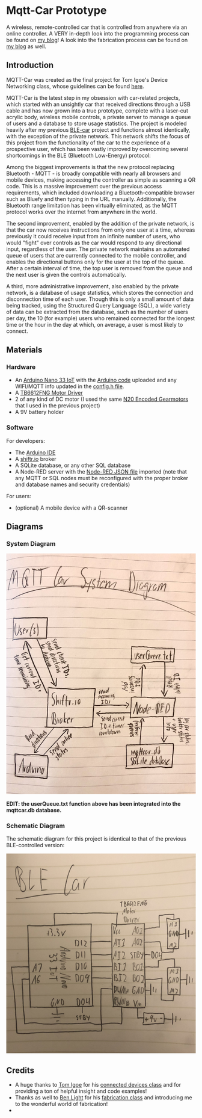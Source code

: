 # Mqtt-Car Prototype
A wireless, remote-controlled car that is controlled from anywhere via an online controller. 
A VERY in-depth look into the programming process can be found on [my blog](https://wp.nyu.edu/yonatanrozin/mqtt-car/)!
A look into the fabrication process can be found on [my blog](https://wp.nyu.edu/yonatanrozin/fabricating-a-toy-car/) as well.

## Introduction

MQTT-Car was created as the final project for Tom Igoe's Device Networking class, whose guidelines can be found [here](https://itp.nyu.edu/classes/connected-devices/syllabus-spring-2021/assignments-spring-2021/#Device-to-Network_Communication).

MQTT-Car is the latest step in my obsession with car-related projects, which started with an unsightly car that received directions through a USB cable and has now grown into a true prototype, complete with a laser-cut acrylic body, wireless mobile controls, a private server to manage a queue of users and a database to store usage statistics. The project is modeled heavily after my previous [BLE-car](https://github.com/yonatanrozin/BLE-Car) project and functions almost identically, with the exception of the private network. This network shifts the focus of this project from the functionality of the car to the experience of a prospective user, which has been vastly improved by overcoming several shortcomings in the BLE (Bluetooth Low-Energy) protocol:

Among the biggest improvements is that the new protocol replacing Bluetooth - MQTT - is broadly compatible with nearly all browsers and mobile devices, making accessing the controller as simple as scanning a QR code. This is a massive improvement over the previous access requirements, which included downloading a Bluetooth-compatible browser such as Bluefy and then typing in the URL manually. Additionally, the Bluetooth range limitation has been virtually eliminated, as the MQTT protocol works over the internet from anywhere in the world.

The second improvement, enabled by the addition of the private network, is that the car now receives instructions from only one user at a time, whereas previously it could receive input from an infinite number of users, who would "fight" over controls as the car would respond to any directional input, regardless of the user. The private network maintains an automated queue of users that are currently connected to the mobile controller, and enables the directional buttons only for the user at the top of the queue. After a certain interval of time, the top user is removed from the queue and the next user is given the controls automatically.

A third, more administrative improvement, also enabled by the private network, is a database of usage statistics, which stores the connection and disconnection time of each user. Though this is only a small amount of data being tracked, using the Structured Query Language (SQL), a wide variety of data can be extracted from the database, such as the number of users per day, the 10 (for example) users who remained connected for the longest time or the hour in the day at which, on average, a user is most likely to connect.

## Materials

### Hardware
- An [Arduino Nano 33 IoT](https://store.arduino.cc/usa/nano-33-iot) with the [Arduino code](https://github.com/yonatanrozin/Mqtt-Car/tree/main/mqttcar) uploaded and any WIFI/MQTT info updated in the [config.h file](https://github.com/yonatanrozin/Mqtt-Car/blob/main/mqttcar/config.h).
- A [TB6612FNG Motor Driver](https://www.digikey.com/catalog/en/partgroup/sparkfun-motor-driver-dual-tb6612fng/77350?utm_adgroup=General&utm_source=google&utm_medium=cpc&utm_campaign=Dynamic%20Search_EN_RLSA_Cart&utm_term=&utm_content=General&gclid=CjwKCAjw6fCCBhBNEiwAem5SOxlKTUwhOICaOWppYjjd_7NRXeuuupc6Qg5i4EwhrP_Fxs8bAraEchoCxeYQAvD_BwE)
- 2 of any kind of DC motor (I used the same [N20 Encoded Gearmotors](https://www.adafruit.com/product/4641) that I used in the previous project)
- A 9V battery holder

### Software

For developers:
- The [Arduino IDE](https://www.arduino.cc/en/software)
- A [shiftr.io](shiftr.io) broker
- A SQLite database, or any other SQL database
- A Node-RED server with the [Node-RED JSON file](https://github.com/yonatanrozin/Mqtt-Car/blob/main/mqttCar_node-RED.json) imported (note that any MQTT or SQL nodes must be reconfigured with the proper broker and database names and security credentials)


For users:
- (optional) A mobile device with a QR-scanner

## Diagrams

### System Diagram

![A system diagram of user(s), an Arduino and Node-RED communicating through a central Shiftr.io broker. Node-RED additionally communicates with userQueue.txt and an mqttcar.db SQLite database](https://github.com/yonatanrozin/Mqtt-Car/blob/main/MQTT%20Car%20System%20Diagram.jpg)

**EDIT: the userQueue.txt function above has been integrated into the mqttcar.db database.**

### Schematic Diagram

The schematic diagram for this project is identical to that of the previous BLE-controlled version:

![A schematic diagram of 2 DC motors wired to an Arduino Nano 33 IoT through a TB6612FNG motor driver and a 9V battery](https://github.com/yonatanrozin/Mqtt-Car/blob/main/BLE%20Car%20Schematic.jpg)

## Credits

- A huge thanks to [Tom Igoe](https://tigoe.com/) for his [connected devices class](https://itp.nyu.edu/classes/connected-devices/syllabus-spring-2021/schedule-spring-2021/) and for providing a ton of helpful insight and code examples!
- Thanks as well to [Ben Light](http://blightdesign.com/) for his [fabrication class](https://itp.nyu.edu/fab/intro_fab/) and introducing me to the wonderful world of fabrication!
- 
